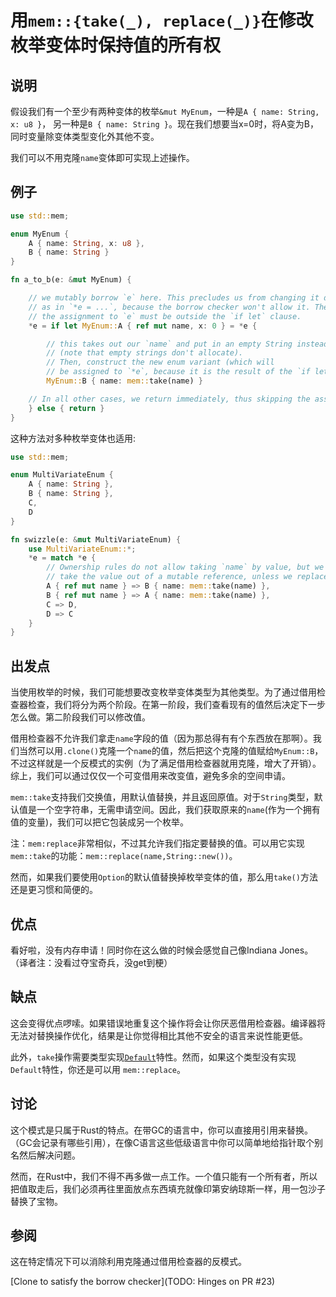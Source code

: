 # 用`mem::{take(_), replace(_)}`在修改枚举变体时保持值的所有权

## 说明

假设我们有一个至少有两种变体的枚举`&mut MyEnum`，一种是`A { name: String, x: u8 }`，
另一种是`B { name: String }`。现在我们想要当x=0时，将A变为B，同时变量除变体类型变化外其他不变。

我们可以不用克隆`name`变体即可实现上述操作。

## 例子

```rust
use std::mem;

enum MyEnum {
    A { name: String, x: u8 },
    B { name: String }
}

fn a_to_b(e: &mut MyEnum) {

    // we mutably borrow `e` here. This precludes us from changing it directly
    // as in `*e = ...`, because the borrow checker won't allow it. Therefore
    // the assignment to `e` must be outside the `if let` clause.
    *e = if let MyEnum::A { ref mut name, x: 0 } = *e {

        // this takes out our `name` and put in an empty String instead
        // (note that empty strings don't allocate).
        // Then, construct the new enum variant (which will
        // be assigned to `*e`, because it is the result of the `if let` expression).
        MyEnum::B { name: mem::take(name) }

    // In all other cases, we return immediately, thus skipping the assignment
    } else { return }
}
```

这种方法对多种枚举变体也适用:

```rust
use std::mem;

enum MultiVariateEnum {
    A { name: String },
    B { name: String },
    C,
    D
}

fn swizzle(e: &mut MultiVariateEnum) {
    use MultiVariateEnum::*;
    *e = match *e {
        // Ownership rules do not allow taking `name` by value, but we cannot
        // take the value out of a mutable reference, unless we replace it:
        A { ref mut name } => B { name: mem::take(name) },
        B { ref mut name } => A { name: mem::take(name) },
        C => D,
        D => C
    }
}
```

## 出发点

当使用枚举的时候，我们可能想要改变枚举变体类型为其他类型。为了通过借用检查器检查，我们将分为两个阶段。在第一阶段，我们查看现有的值然后决定下一步怎么做。第二阶段我们可以修改值。

借用检查器不允许我们拿走`name`字段的值（因为那总得有有个东西放在那啊）。我们当然可以用`.clone()`克隆一个`name`的值，然后把这个克隆的值赋给`MyEnum::B`，
不过这样就是一个反模式的实例（为了满足借用检查器就用克隆，增大了开销）。综上，我们可以通过仅仅一个可变借用来改变值，避免多余的空间申请。

`mem::take`支持我们交换值，用默认值替换，并且返回原值。对于`String`类型，默认值是一个空字符串，无需申请空间。因此，我们获取原来的`name`(作为一个拥有值的变量)，我们可以把它包装成另一个枚举。

注：`mem:replace`非常相似，不过其允许我们指定要替换的值。可以用它实现`mem::take`的功能：`mem::replace(name,String::new())`。

然而，如果我们要使用`Option`的默认值替换掉枚举变体的值，那么用`take()`方法还是更习惯和简便的。

## 优点

看好啦，没有内存申请！同时你在这么做的时候会感觉自己像Indiana Jones。（译者注：没看过夺宝奇兵，没get到梗）

## 缺点

这会变得优点啰嗦。如果错误地重复这个操作将会让你厌恶借用检查器。编译器将无法对替换操作优化，结果是让你觉得相比其他不安全的语言来说性能更低。

此外，`take`操作需要类型实现[`Default`](./default.md)特性。然而，如果这个类型没有实现`Default`特性，你还是可以用 `mem::replace`。

## 讨论

这个模式是只属于Rust的特点。在带GC的语言中，你可以直接用引用来替换。（GC会记录有哪些引用），在像C语言这些低级语言中你可以简单地给指针取个别名然后解决问题。

然而，在Rust中，我们不得不再多做一点工作。一个值只能有一个所有者，所以把值取走后，我们必须再往里面放点东西填充就像印第安纳琼斯一样，用一包沙子替换了宝物。

## 参阅

这在特定情况下可以消除利用克隆通过借用检查器的反模式。

[Clone to satisfy the borrow checker](TODO: Hinges on PR #23)
